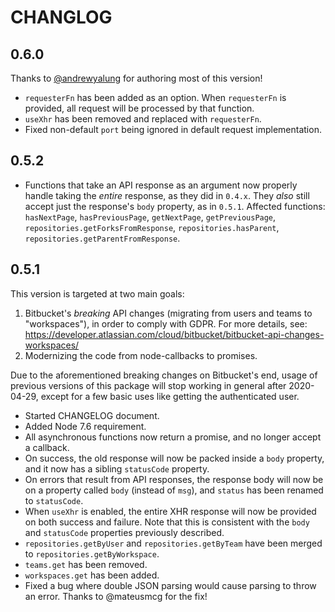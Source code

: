 # CHANGLOG

## 0.6.0
Thanks to [@andrewyalung](https://github.com/andrewyalung/) for authoring most of this version!
 - `requesterFn` has been added as an option. When `requesterFn` is provided, all request will be processed by that function.
 - `useXhr` has been removed and replaced with `requesterFn`.
 - Fixed non-default `port` being ignored in default request implementation.

## 0.5.2
 - Functions that take an API response as an argument now properly handle taking the _entire_ response, as they did in `0.4.x`. They _also_ still accept just the response's `body` property, as in `0.5.1`. Affected functions: `hasNextPage`, `hasPreviousPage`, `getNextPage`, `getPreviousPage`, `repositories.getForksFromResponse`, `repositories.hasParent`, `repositories.getParentFromResponse`.

## 0.5.1
This version is targeted at two main goals:
1. Bitbucket's _breaking_ API changes (migrating from users and teams to "workspaces"), in order to comply with GDPR. For more details, see: https://developer.atlassian.com/cloud/bitbucket/bitbucket-api-changes-workspaces/
2. Modernizing the code from node-callbacks to promises.

Due to the aforementioned breaking changes on Bitbucket's end, usage of previous versions of this package will stop working in general after 2020-04-29, except for a few basic uses like getting the authenticated user.

 - Started CHANGELOG document.
 - Added Node 7.6 requirement.
 - All asynchronous functions now return a promise, and no longer accept a callback.
 - On success, the old response will now be packed inside a `body` property, and it now has a sibling `statusCode` property.
 - On errors that result from API responses, the response body will now be on a property called `body` (instead of `msg`), and `status` has been renamed to `statusCode`.
 - When `useXhr` is enabled, the entire XHR response will now be provided on both success and failure. Note that this is consistent with the `body` and `statusCode` properties previously described.
 - `repositories.getByUser` and `repositories.getByTeam` have been merged to `repositories.getByWorkspace`.
 - `teams.get` has been removed.
 - `workspaces.get` has been added.
 - Fixed a bug where double JSON parsing would cause parsing to throw an error. Thanks to @mateusmcg for the fix!
